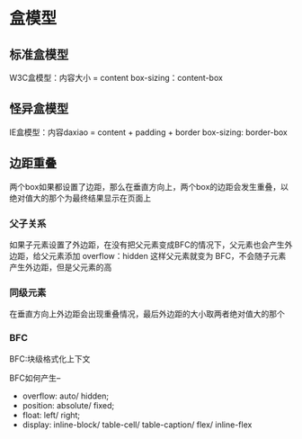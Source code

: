 # 盒模型

## 标准盒模型

W3C盒模型：内容大小 = content
box-sizing：content-box

## 怪异盒模型

IE盒模型：内容daxiao = content + padding + border
box-sizing: border-box

## 边距重叠

两个box如果都设置了边距，那么在垂直方向上，两个box的边距会发生重叠，以绝对值大的那个为最终结果显示在页面上

### 父子关系

如果子元素设置了外边距，在没有把父元素变成BFC的情况下，父元素也会产生外边距，给父元素添加 overflow：hidden 这样父元素就变为 BFC，不会随子元素产生外边距，但是父元素的高

### 同级元素

在垂直方向上外边距会出现重叠情况，最后外边距的大小取两者绝对值大的那个 

### BFC

BFC:块级格式化上下文

BFC如何产生–
- overflow: auto/ hidden;
- position: absolute/ fixed;
- float: left/ right;
- display: inline-block/ table-cell/ table-caption/ flex/ inline-flex




